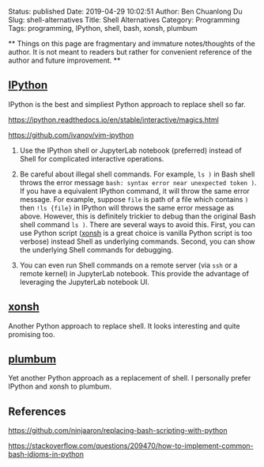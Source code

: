 Status: published
Date: 2019-04-29 10:02:51
Author: Ben Chuanlong Du
Slug: shell-alternatives
Title: Shell Alternatives
Category: Programming
Tags: programming, IPython, shell, bash, xonsh, plumbum

**
Things on this page are
fragmentary and immature notes/thoughts of the author.
It is not meant to readers
but rather for convenient reference of the author and future improvement.
**

## [IPython](https://github.com/ipython/ipython)

IPython is the best and simpliest Python approach to replace shell so far. 

https://ipython.readthedocs.io/en/stable/interactive/magics.html

https://github.com/ivanov/vim-ipython

1. Use the IPython shell or JupyterLab notebook (preferred) instead of Shell for complicated interactive operations.

2. Be careful about illegal shell commands. 
    For example, 
    `ls )` in Bash shell throws the error message `bash: syntax error near unexpected token )`.
    If you have a equivalent IPython command,
    it will throw the same error message.
    For example, 
    suppose `file` is path of a file which contains `)`
    then `!ls {file}` in IPython will throws the same error message as above. 
    However, 
    this is definitely trickier to debug than the original Bash shell command `ls )`. 
    There are several ways to avoid this.
    First, 
    you can use Python script 
    ([xonsh](https://github.com/xonsh/xonsh) is a great choice is vanilla Python script is too verbose) 
    instead Shell as underlying commands.
    Second, 
    you can show the underlying Shell commands for debugging.

3. You can even run Shell commands on a remote server (via `ssh` or a remote kernel) in JupyterLab notebook. 
    This provide the advantage of leveraging the JupyterLab notebook UI.


## [xonsh](https://github.com/xonsh/xonsh)

Another Python approach to replace shell. 
It looks interesting and quite promising too.

## [plumbum](https://github.com/tomerfiliba/plumbum)

Yet another Python approach as a replacement of shell. 
I personally prefer IPython and xonsh to plumbum.



## References

https://github.com/ninjaaron/replacing-bash-scripting-with-python

https://stackoverflow.com/questions/209470/how-to-implement-common-bash-idioms-in-python